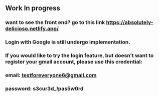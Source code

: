 ## Work In progress
### want to see the front end? go to this link https://absolutely-delicioso.netlify.app/

### Login with Google is still undergo implementation.
### If you would like to try the login feature, but doesn't want to register your gmail account, please use this credential:
### email: testforeveryone6@gmail.com
### password: s3cur3d_!pas5w0rd
